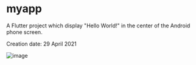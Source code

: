 # myapp

A Flutter project which display "Hello World!" in the center of the Android phone screen.

Creation date: 29 April 2021

![image](https://user-images.githubusercontent.com/31990645/116655831-4c111380-a9be-11eb-953b-61a799d97404.png)

